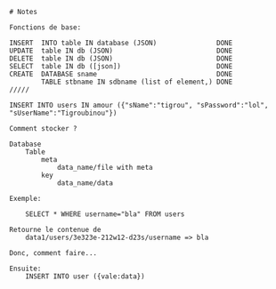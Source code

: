 
	# Notes
	
	Fonctions de base:
	
	INSERT	INTO table IN database (JSON)				DONE
	UPDATE	table IN db (JSON)							DONE
	DELETE	table IN db (JSON)							DONE
	SELECT 	table IN db ([json])						DONE
	CREATE	DATABASE sname								DONE
			TABLE stbname IN sdbname (list of element,)	DONE
	/////
	
	INSERT INTO users IN amour ({"sName":"tigrou", "sPassword":"lol", "sUserName":"Tigroubinou"})
	
	Comment stocker ?
	
	Database
		Table
			meta
				data_name/file with meta
			key
				data_name/data
	
	Exemple:

		SELECT * WHERE username="bla" FROM users
		
	Retourne le contenue de
		data1/users/3e323e-212w12-d23s/username => bla

	Donc, comment faire...
	
	Ensuite:
		INSERT INTO user ({vale:data})
		
		
	
		
	
